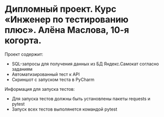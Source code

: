 ﻿# Дипломный проект. Курс «Инженер по тестированию плюс». Алёна Маслова, 10-я когорта.

Проект содержит:

- SQL-запросы для получения данных из БД Яндекс.Самокат согласно заданиям
- Автоматизированный тест к API
- Скриншот с запуском теста в PyCharm

Информация для запуска тестов:

- Для запуска тестов должны быть установлены пакеты requests и pytest
- Запуск всех тестов выполянется командой pytest